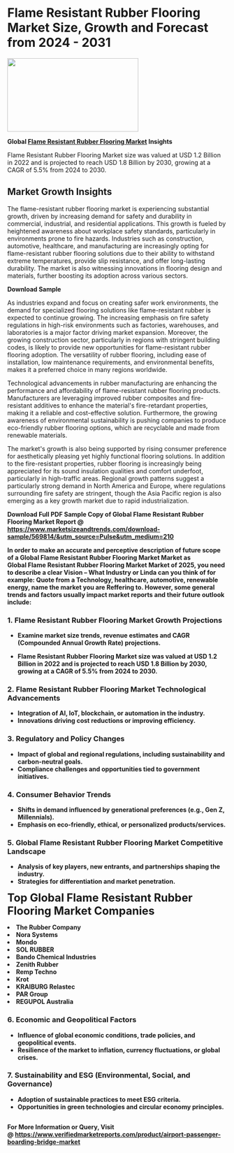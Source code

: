 <H1>Flame Resistant Rubber Flooring Market Size, Growth and Forecast from 2024 - 2031</H1><img class="aligncenter size-medium wp-image-584254" src="https://thirdeyenews.in/wp-content/uploads/2024/09/Global-Market-Research-300x168.jpeg" alt="" width="300" height="168" /><p><strong>Global&nbsp;<a href="https://www.marketsizeandtrends.com/download-sample/569814/&amp;utm_source=Pulse&amp;utm_medium=210">Flame Resistant Rubber Flooring Market</a> Insights</strong></p><p>Flame Resistant Rubber Flooring Market size was valued at USD 1.2 Billion in 2022 and is projected to reach USD 1.8 Billion by 2030, growing at a CAGR of 5.5% from 2024 to 2030.</p><p><h2>Market Growth Insights</h2> <p>The flame-resistant rubber flooring market is experiencing substantial growth, driven by increasing demand for safety and durability in commercial, industrial, and residential applications. This growth is fueled by heightened awareness about workplace safety standards, particularly in environments prone to fire hazards. Industries such as construction, automotive, healthcare, and manufacturing are increasingly opting for flame-resistant rubber flooring solutions due to their ability to withstand extreme temperatures, provide slip resistance, and offer long-lasting durability. The market is also witnessing innovations in flooring design and materials, further boosting its adoption across various sectors.</p> <p><strong>Download Sample</strong></p> <p>As industries expand and focus on creating safer work environments, the demand for specialized flooring solutions like flame-resistant rubber is expected to continue growing. The increasing emphasis on fire safety regulations in high-risk environments such as factories, warehouses, and laboratories is a major factor driving market expansion. Moreover, the growing construction sector, particularly in regions with stringent building codes, is likely to provide new opportunities for flame-resistant rubber flooring adoption. The versatility of rubber flooring, including ease of installation, low maintenance requirements, and environmental benefits, makes it a preferred choice in many regions worldwide.</p> <p>Technological advancements in rubber manufacturing are enhancing the performance and affordability of flame-resistant rubber flooring products. Manufacturers are leveraging improved rubber composites and fire-resistant additives to enhance the material's fire-retardant properties, making it a reliable and cost-effective solution. Furthermore, the growing awareness of environmental sustainability is pushing companies to produce eco-friendly rubber flooring options, which are recyclable and made from renewable materials.</p> <p>The market's growth is also being supported by rising consumer preference for aesthetically pleasing yet highly functional flooring solutions. In addition to the fire-resistant properties, rubber flooring is increasingly being appreciated for its sound insulation qualities and comfort underfoot, particularly in high-traffic areas. Regional growth patterns suggest a particularly strong demand in North America and Europe, where regulations surrounding fire safety are stringent, though the Asia Pacific region is also emerging as a key growth market due to rapid industrialization.</p> <p><strong></p><p><span class=""><strong>Download Full PDF Sample Copy of Global Flame Resistant Rubber Flooring Market Report</strong> @ <a href="https://www.marketsizeandtrends.com/download-sample/569814/&amp;utm_source=Pulse&amp;utm_medium=210" target="_blank">https://www.marketsizeandtrends.com/download-sample/569814/&amp;utm_source=Pulse&amp;utm_medium=210</a></span></p><p>In order to make an accurate and perceptive description of future scope of a Global&nbsp;Flame Resistant Rubber Flooring Market Market as Global&nbsp;Flame Resistant Rubber Flooring Market Market of 2025, you need to describe a clear Vision &ndash; What Industry or Linda can you think of for example: Quote from a Technology, healthcare, automotive, renewable energy, name the market you are Reffering to. However, some general trends and factors usually impact market reports and their future outlook include:</p><h3>1.&nbsp;<strong>Flame Resistant Rubber Flooring Market Growth Projections</strong></h3><ul><li>Examine market size trends, revenue estimates and CAGR (Compounded Annual Growth Rate) projections.</li><li><p>Flame Resistant Rubber Flooring Market size was valued at USD 1.2 Billion in 2022 and is projected to reach USD 1.8 Billion by 2030, growing at a CAGR of 5.5% from 2024 to 2030.</p></li></ul><h3>2.&nbsp;<strong>Flame Resistant Rubber Flooring Market Technological Advancements</strong></h3><ul><li>Integration of AI, IoT, blockchain, or automation in the industry.</li><li>Innovations driving cost reductions or improving efficiency.</li></ul><h3>3.&nbsp;<strong>Regulatory and Policy Changes</strong></h3><ul><li>Impact of global and regional regulations, including sustainability and carbon-neutral goals.</li><li>Compliance challenges and opportunities tied to government initiatives.</li></ul><h3>4.&nbsp;<strong>Consumer Behavior Trends</strong></h3><ul><li>Shifts in demand influenced by generational preferences (e.g., Gen Z, Millennials).</li><li>Emphasis on eco-friendly, ethical, or personalized products/services.</li></ul><h3>5.&nbsp;<strong>Global Flame Resistant Rubber Flooring Market Competitive Landscape</strong></h3><ul><li>Analysis of key players, new entrants, and partnerships shaping the industry.</li><li>Strategies for differentiation and market penetration.</li></ul><p data-pm-slice="1 1 []"><span style="color: inherit; font-family: inherit; font-size: 25px;">Top Global Flame Resistant Rubber Flooring Market Companies</span></p><div class="" data-test-id=""><p><li>The Rubber Company</li><li> Nora Systems</li><li> Mondo</li><li> SOL RUBBER</li><li> Bando Chemical Industries</li><li> Zenith Rubber</li><li> Remp Techno</li><li> Krot</li><li> KRAIBURG Relastec</li><li> PAR Group</li><li> REGUPOL Australia</li></p></div><h3>6.&nbsp;<strong>Economic and Geopolitical Factors</strong></h3><ul><li>Influence of global economic conditions, trade policies, and geopolitical events.</li><li>Resilience of the market to inflation, currency fluctuations, or global crises.</li></ul><h3>7.&nbsp;<strong>Sustainability and ESG (Environmental, Social, and Governance)</strong></h3><ul><li>Adoption of sustainable practices to meet ESG criteria.</li><li>Opportunities in green technologies and circular economy principles.</li></ul><h2><strong style="font-size: 14px;">For More Information or Query, Visit @&nbsp;</strong><a style="background-color: #ffffff; font-size: 14px;" href="https://www.marketsizeandtrends.com/report/flame-resistant-rubber-flooring-market/" target="_blank">https://www.verifiedmarketreports.com/product/airport-passenger-boarding-bridge-market</a></h2>
